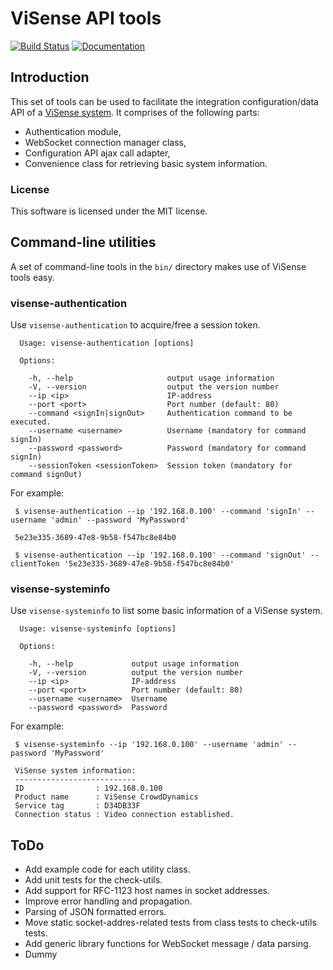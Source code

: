 # ViSense API tools

[![Build Status](https://travis-ci.org/vinotion/visense-tools.svg?branch=master "Travis CI Build Status")](https://travis-ci.org/vinotion/visense-tools)
[![Documentation](https://inch-ci.org/github/vinotion/visense-tools.svg?branch=master "Inch CI Documentation")](https://inch-ci.org/github/vinotion/visense-tools)

## Introduction

This set of tools can be used to facilitate the integration configuration/data API of a
 [ViSense system](http://www.visense.eu). It comprises of the following parts:

* Authentication module,
* WebSocket connection manager class,
* Configuration API ajax call adapter,
* Convenience class for retrieving basic system information.

### License

This software is licensed under the MIT license.

## Command-line utilities

A set of command-line tools in the `bin/` directory makes use of ViSense tools easy.

### visense-authentication

Use `visense-authentication` to acquire/free a session token.

```
  Usage: visense-authentication [options]

  Options:

    -h, --help                     output usage information
    -V, --version                  output the version number
    --ip <ip>                      IP-address
    --port <port>                  Port number (default: 80)
    --command <signIn|signOut>     Authentication command to be executed.
    --username <username>          Username (mandatory for command signIn)
    --password <password>          Password (mandatory for command signIn)
    --sessionToken <sessionToken>  Session token (mandatory for command signOut)
```

For example:

```
 $ visense-authentication --ip '192.168.0.100' --command 'signIn' --username 'admin' --password 'MyPassword'

 5e23e335-3689-47e8-9b58-f547bc8e84b0
```

```
 $ visense-authentication --ip '192.168.0.100' --command 'signOut' --clientToken '5e23e335-3689-47e8-9b58-f547bc8e84b0'
```

### visense-systeminfo

Use `visense-systeminfo` to list some basic information of a ViSense system.

```
  Usage: visense-systeminfo [options]

  Options:

    -h, --help             output usage information
    -V, --version          output the version number
    --ip <ip>              IP-address
    --port <port>          Port number (default: 80)
    --username <username>  Username
    --password <password>  Password
```

For example:

```
 $ visense-systeminfo --ip '192.168.0.100' --username 'admin' --password 'MyPassword'

 ViSense system information:
 ---------------------------
 ID                : 192.168.0.100
 Product name      : ViSense CrowdDynamics
 Service tag       : D34DB33F
 Connection status : Video connection established.
```

## ToDo

* Add example code for each utility class.
* Add unit tests for the check-utils.
* Add support for RFC-1123 host names in socket addresses.
* Improve error handling and propagation.
* Parsing of JSON formatted errors.
* Move static socket-addres-related tests from class tests to check-utils tests.
* Add generic library functions for WebSocket message / data parsing.
* Dummy
